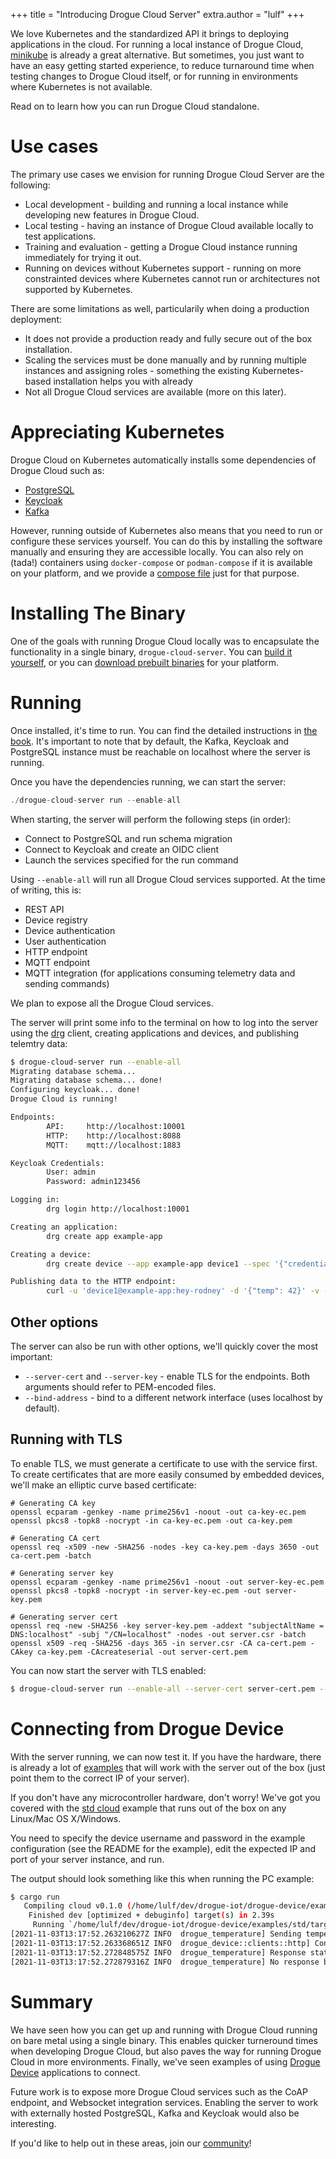 +++
title = "Introducing Drogue Cloud Server"
extra.author = "lulf"
+++

We love Kubernetes and the standardized API it brings to deploying applications in the cloud. For running a local instance of Drogue Cloud, [minikube](https://blog.drogue.io/minikube-roundtrip/) is already a great alternative. But sometimes, you just want to have an easy getting started experience, to reduce turnaround time when testing changes to Drogue Cloud itself, or for running in environments where Kubernetes is not available.

Read on to learn how you can run Drogue Cloud standalone.

<!-- more -->

# Use cases

The primary use cases we envision for running Drogue Cloud Server are the following:

* Local development - building and running a local instance while developing new features in Drogue Cloud.
* Local testing - having an instance of Drogue Cloud available locally to test applications.
* Training and evaluation - getting a Drogue Cloud instance running immediately for trying it out.
* Running on devices without Kubernetes support - running on more constrainted devices where Kubernetes cannot run or architectures not supported by Kubernetes.

There are some limitations as well, particularily when doing a production deployment:

* It does not provide a production ready and fully secure out of the box installation.
* Scaling the services must be done manually and by running multiple instances and assigning roles - something the existing Kubernetes-based installation helps you with already
* Not all Drogue Cloud services are available (more on this later).

# Appreciating Kubernetes

Drogue Cloud on Kubernetes automatically installs some dependencies of Drogue Cloud such as:

* [PostgreSQL](https://www.postgresql.org/)
* [Keycloak](https://www.keycloak.org/)
* [Kafka](https://kafka.apache.org/)

However, running outside of Kubernetes also means that you need to run or configure these services yourself. You can do this by installing the software manually and ensuring they are accessible locally. You can also rely on (tada!) containers using `docker-compose` or `podman-compose` if it is available on your platform, and we provide a [compose file](https://github.com/drogue-iot/drogue-cloud/blob/main/server/container-compose.yml) just for that purpose.

# Installing The Binary

One of the goals with running Drogue Cloud locally was to encapsulate the functionality in a single binary, `drogue-cloud-server`. You can [build it yourself](https://github.com/drogue-iot/drogue-cloud/tree/main/server#building), or you can [download prebuilt binaries](https://github.com/drogue-iot/drogue-cloud/actions/runs/1433967720) for your platform.

# Running

Once installed, it's time to run. You can find the detailed instructions in [the book](https://book.drogue.io/drogue-cloud/dev/deployment/single-binary.html). It's important to note that by default, the Kafka, Keycloak and PostgreSQL instance must be reachable on localhost where the server is running.

Once you have the dependencies running, we can start the server:

```rust
./drogue-cloud-server run --enable-all
```

When starting, the server will perform the following steps (in order):

* Connect to PostgreSQL and run schema migration
* Connect to Keycloak and create an OIDC client
* Launch the services specified for the run command

Using `--enable-all` will run all Drogue Cloud services supported. At the time of writing, this is:

* REST API
* Device registry
* Device authentication
* User authentication
* HTTP endpoint
* MQTT endpoint
* MQTT integration (for applications consuming telemetry data and sending commands)

We plan to expose all the Drogue Cloud services.

The server will print some info to the terminal on how to log into the server using the [drg](https://github.com/drogue-iot/drg) client, creating applications and devices, and publishing telemtry data:

```bash
$ drogue-cloud-server run --enable-all
Migrating database schema...
Migrating database schema... done!
Configuring keycloak... done!
Drogue Cloud is running!

Endpoints:
        API:     http://localhost:10001
        HTTP:    http://localhost:8088
        MQTT:    mqtt://localhost:1883

Keycloak Credentials:
        User: admin
        Password: admin123456

Logging in:
        drg login http://localhost:10001

Creating an application:
        drg create app example-app

Creating a device:
        drg create device --app example-app device1 --spec '{"credentials":{"credentials":[{"pass":"hey-rodney"}]}}'

Publishing data to the HTTP endpoint:
        curl -u 'device1@example-app:hey-rodney' -d '{"temp": 42}' -v -H "Content-Type: application/json" -X POST http://localhost:8088/v1/foo
```

## Other options

The server can also be run with other options, we'll quickly cover the most important:

* `--server-cert` and `--server-key` - enable TLS for the endpoints. Both arguments should refer to PEM-encoded files.
* `--bind-address` - bind to a different network interface (uses localhost by default).

## Running with TLS

To enable TLS, we must generate a certificate to use with the service first. To create certificates that are more easily consumed by embedded devices, we'll make an elliptic curve based certificate:

```
# Generating CA key
openssl ecparam -genkey -name prime256v1 -noout -out ca-key-ec.pem
openssl pkcs8 -topk8 -nocrypt -in ca-key-ec.pem -out ca-key.pem

# Generating CA cert
openssl req -x509 -new -SHA256 -nodes -key ca-key.pem -days 3650 -out ca-cert.pem -batch

# Generating server key
openssl ecparam -genkey -name prime256v1 -noout -out server-key-ec.pem
openssl pkcs8 -topk8 -nocrypt -in server-key-ec.pem -out server-key.pem

# Generating server cert
openssl req -new -SHA256 -key server-key.pem -addext "subjectAltName = DNS:localhost" -subj "/CN=localhost" -nodes -out server.csr -batch
openssl x509 -req -SHA256 -days 365 -in server.csr -CA ca-cert.pem -CAkey ca-key.pem -CAcreateserial -out server-cert.pem
```

You can now start the server with TLS enabled:

```bash
$ drogue-cloud-server run --enable-all --server-cert server-cert.pem --server-key server-key.pem
```

# Connecting from Drogue Device

With the server running, we can now test it. If you have the hardware, there is already a lot of [examples](https://book.drogue.io/drogue-device/dev/examples.html#_drogue_cloud_connectivity_examples) that will work with the server out of the box (just point them to the correct IP of your server). 

If you don't have any microcontroller hardware, don't worry! We've got you covered with the [std cloud](https://github.com/drogue-iot/drogue-device/tree/main/examples/std/cloud) example that runs out of the box on any Linux/Mac OS X/Windows.

You need to specify the device username and password in the example configuration (see the README for the example), edit the expected IP and port of your server instance, and run.

The output should look something like this when running the PC example:

```bash
$ cargo run
   Compiling cloud v0.1.0 (/home/lulf/dev/drogue-iot/drogue-device/examples/std/cloud)
    Finished dev [optimized + debuginfo] target(s) in 2.39s
     Running `/home/lulf/dev/drogue-iot/drogue-device/examples/std/target/debug/cloud`
[2021-11-03T13:17:52.263210627Z INFO  drogue_temperature] Sending temperature measurement
[2021-11-03T13:17:52.263368651Z INFO  drogue_device::clients::http] Connected to 127.0.0.1:8088
[2021-11-03T13:17:52.272848575Z INFO  drogue_temperature] Response status: Accepted
[2021-11-03T13:17:52.272879316Z INFO  drogue_temperature] No response body
```

# Summary

We have seen how you can get up and running with Drogue Cloud running on bare metal using a single binary. This enables quicker turneround times when developing Drogue Cloud, but also paves the way for running Drogue Cloud in more environments. Finally, we've seen examples of using [Drogue Device](https://github.com/drogue-iot/drogue-device) applications to connect.

Future work is to expose more Drogue Cloud services such as the CoAP endpoint, and Websocket integration services. Enabling the server to work with externally hosted PostgreSQL, Kafka and Keycloak would also be interesting.

If you'd like to help out in these areas, join our [community](https://matrix.to/#/#drogue-iot:matrix.org)!
